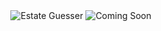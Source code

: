 <div align="center">
  <img src="https://cdn.discordapp.com/attachments/1005346113043316766/1146002046093377536/biglogo.png" alt="Estate Guesser">
  <img src="https://cdn-icons-png.flaticon.com/512/4771/4771252.png" alt="Coming Soon">
</div>
